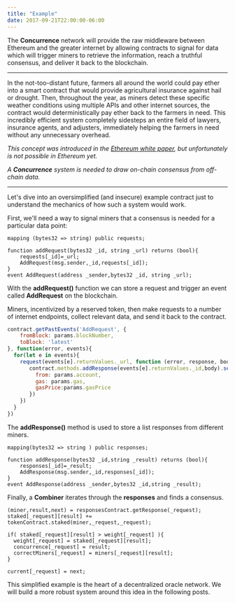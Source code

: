 ```yaml
---
title: "Example"
date: 2017-09-21T22:00:00-06:00
---
```


The **Concurrence** network will provide the raw middleware between Ethereum and the greater internet by allowing contracts to signal for data which will trigger miners to retrieve the information, reach a truthful consensus, and deliver it back to the blockchain.

-------------------------------------------------------

In the not-too-distant future, farmers all around the world could pay ether into a smart contract that would provide agricultural insurance against hail or drought. Then, throughout the year, as miners detect these specific weather conditions using multiple APIs and other internet sources, the contract would deterministically pay ether back to the farmers in need. This incredibly efficient system completely sidesteps an entire field of lawyers, insurance agents, and adjusters, immediately helping the farmers in need without any unnecessary overhead.

<i>This concept was introduced in the <a href="https://github.com/ethereum/wiki/wiki/White-Paper" target="_blank">Ethereum white paper</a>, but unfortunately is not possible in Ethereum yet.

A **Concurrence** system is needed to draw on-chain consensus from off-chain data.</i>

-------------------------------------------------------

Let's dive into an oversimplified (and insecure) example contract just to understand the mechanics of how such a system would work.

First, we'll need a way to signal miners that a consensus is needed for a particular data point:
```
mapping (bytes32 => string) public requests;

function addRequest(bytes32 _id, string _url) returns (bool){
    requests[_id]=_url;
    AddRequest(msg.sender,_id,requests[_id]);
}
event AddRequest(address _sender,bytes32 _id, string _url);
```

With the **addRequest()** function we can store a request and trigger an event called **AddRequest** on the blockchain.

Miners, incentivized by a reserved token, then make requests to a number of internet endpoints, collect relevant data, and send it back to the contract.
```javascript
contract.getPastEvents('AddRequest', {
    fromBlock: params.blockNumber,
    toBlock: 'latest'
}, function(error, events){
  for(let e in events){
    request(events[e].returnValues._url, function (error, response, body) {
       contract.methods.addResponse(events[e].returnValues._id,body).send({
         from: params.account,
         gas: params.gas,
         gasPrice:params.gasPrice
       })
    })
  }
})
```

The **addResponse()** method is used to store a list responses from different miners.
```
mapping(bytes32 => string ) public responses;

function addResponse(bytes32 _id,string _result) returns (bool){
    responses[_id]=_result;
    AddResponse(msg.sender,_id,responses[_id]);
}
event AddResponse(address _sender,bytes32 _id,string _result);
```

Finally, a **Combiner** iterates through the **responses** and finds a consensus.

```
(miner,result,next) = responsesContract.getResponse(_request);
staked[_request][result] += tokenContract.staked(miner,_request,_request);

if( staked[_request][result] > weight[_request] ){
  weight[_request] = staked[_request][result];
  concurrence[_request] = result;
  correctMiners[_request] = miners[_request][result];
}

current[_request] = next;
```


This simplified example is the heart of a decentralized oracle network. We will build a more robust system around this idea in the following posts.

